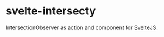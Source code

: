 # svelte-intersecty

IntersectionObserver as action and component for [SvelteJS](https://svelte.dev). 
<!-- [demo](https://svelte.dev/repl/de6a6dcc92ee43d19ad2274599ba34c8?version=3.12.1)

## Usage

Install with npm or yarn:

```bash
npm install --save svelte-imask
```

## Parameters

Any options of imask can be passed to action as options or MaskedComponent via `options` prop.

Then import `MaskedInput` component to your Svelte app. `options` prop will be passed to `imask` action. Any other props will be assigned to input element itself.

```html
<label>
  <MaskedInput 
    bind:value={tel} 
    options={options} 
    on:complete={complete} 
    name="phone" 
    type="tel"
  />
</label>
 
<script>
  import { MaskedInput } from 'svelte-imask';

  const options = {
		mask: '+{7}(000)000-00-00'
  };
  
  let tel;

  function complete({ detail: imask }) {
    console.log('completed', imask);
  }
</script>
```

OR import `imask` action to get full control.

```html
<label>
  <input 
    use:imask={options} 
    on:accept={accept} 
    on:complete={complete} 
    name="phone" 
    type="tel"
  >
</label>
 
<script>
  import { imask } from 'svelte-imask';

  const options = {
		mask: '+{7}(000)000-00-00'
  };

  function accept({ detail: imask }) {
    console.log('accepted', imask);
  }

  function complete({ detail: imask }) {
    console.log('completed', imask);
  }
</script>
```

## Events

- `accept` - event fires on input when the value has changed (imask instance in `event.detail`)
- `complete` - event fires when the value is completely filled (imask instance in `event.detail`)

## License

MIT &copy; [PaulMaly](https://github.com/PaulMaly) -->
